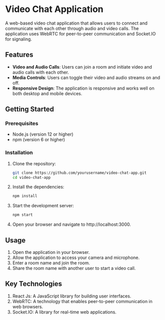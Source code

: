 # Video Chat Application

A web-based video chat application that allows users to connect and communicate with each other through audio and video calls. The application uses WebRTC for peer-to-peer communication and Socket.IO for signaling.

## Features

- **Video and Audio Calls**: Users can join a room and initiate video and audio calls with each other.
- **Media Controls**: Users can toggle their video and audio streams on and off.
- **Responsive Design**: The application is responsive and works well on both desktop and mobile devices.

## Getting Started

### Prerequisites

- Node.js (version 12 or higher)
- npm (version 6 or higher)

### Installation

1. Clone the repository:

   ```bash
   git clone https://github.com/yourusername/video-chat-app.git
   cd video-chat-app

2. Install the dependencies:
    ```bash
   npm install

3. Start the development server:
    ```bash
    npm start

4. Open your browser and navigate to http://localhost:3000.

## Usage

1. Open the application in your browser.
2. Allow the application to access your camera and microphone.
3. Enter a room name and join the room.
4. Share the room name with another user to start a video call.

## Key Technologies

1. React Js: A JavaScript library for building user interfaces.
2. WebRTC: A technology that enables peer-to-peer communication in web browsers.
3. Socket.IO: A library for real-time web applications.



